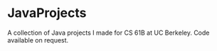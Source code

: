 # JavaProjects
A collection of Java projects I made for CS 61B at UC Berkeley. Code available on request.
